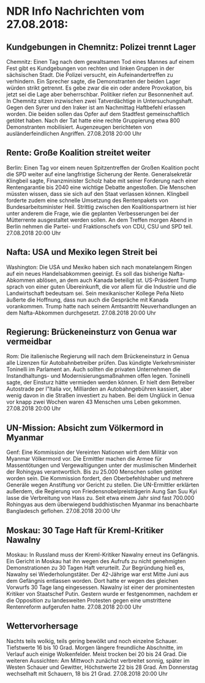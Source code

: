 # NDR Info Nachrichten vom 27.08.2018:


## Kundgebungen in Chemnitz: Polizei trennt Lager
Chemnitz: 	Einen Tag nach dem gewaltsamen Tod eines Mannes auf einem Fest gibt es Kundgebungen von rechten und linken Gruppen in der sächsischen Stadt. Die Polizei versucht, ein Aufeinandertreffen zu verhindern. Ein Sprecher sagte, die Demonstranten der beiden Lager würden strikt getrennt. Es gebe zwar die ein oder andere Provokation, bis jetzt sei die Lage aber beherrschbar. Politiker riefen zur Besonnenheit auf. In Chemnitz sitzen inzwischen zwei Tatverdächtige in Untersuchungshaft. Gegen den Syrer und den Iraker ist am Nachmittag Haftbefehl erlassen worden. Die beiden sollen das Opfer auf dem Stadtfest gemeinschaftlich getötet haben. Nach der Tat hatte eine rechte Gruppierung etwa 800 Demonstranten mobilisiert. Augenzeugen berichteten von ausländerfeindlichen Angriffen. 27.08.2018 20:00 Uhr 

## Rente: Große Koalition streitet weiter
Berlin:	Einen Tag vor einem neuen Spitzentreffen der Großen Koalition pocht die SPD weiter auf eine langfristige Sicherung der Rente. Generalsekretär Klingbeil sagte, Finanzminister Scholz habe mit seiner Forderung nach einer Rentengarantie bis 2040 eine wichtige Debatte angestoßen. Die Menschen müssten wissen, dass sie sich auf den Staat verlassen können. Klingbeil forderte zudem eine schnelle Umsetzung des Rentenpakets von Bundesarbeitsminister Heil. Strittig zwischen den Koalitionspartnern ist hier unter anderem die Frage, wie die geplanten Verbesserungen bei der Mütterrente ausgestaltet werden sollen. An dem Treffen morgen Abend in Berlin nehmen die Partei- und Fraktionschefs von CDU, CSU und SPD teil. 27.08.2018 20:00 Uhr 

## Nafta: USA und Mexiko legen Streit bei
Washington:	Die USA und Mexiko haben sich nach monatelangem Ringen auf ein neues Handelsabkommen geeinigt. Es soll das bisherige Nafta-Abkommen ablösen, an dem auch Kanada beteiligt ist. US-Präsident Trump sprach von einer guten Übereinkunft, die vor allem für die Industrie und die Landwirtschaft bedeutsam sei. Sein mexikanischer Kollege Peña Nieto äußerte die Hoffnung, dass nun auch die Gespräche mit Kanada vorankommen. Trump hatte nach seinem Amtsantritt Neuverhandlungen an dem Nafta-Abkommen durchgesetzt. 27.08.2018 20:00 Uhr 

## Regierung: Brückeneinsturz von Genua war vermeidbar
Rom: Die italienische Regierung will nach dem Brückeneinsturz in Genua alle Lizenzen für Autobahnbetreiber prüfen. Das kündigte Verkehrsminister Toninelli im Parlament an. Auch sollten die privaten Unternehmen die Instandhaltungs- und Modernisierungsmaßnahmen offen legen. Toninelli sagte, der Einsturz hätte vermieden werden können. Er hielt dem Betreiber Autostrade per l"Italia vor, Milliarden an Autobahngebühren kassiert, aber wenig davon in die Straßen investiert zu haben. Bei dem Unglück in Genua vor knapp zwei Wochen waren 43 Menschen ums Leben gekommen. 27.08.2018 20:00 Uhr 

## UN-Mission: Absicht zum Völkermord in Myanmar
Genf: Eine Kommission der Vereinten Nationen wirft dem Militär von Myanmar Völkermord vor. Die Ermittler machen die Armee für Massentötungen und Vergewaltigungen unter der muslimischen Minderheit der Rohingyas verantwortlich. Bis zu 25.000 Menschen sollen getötet worden sein. Die Kommission fordert, den Oberbefehlshaber und mehrere Generäle wegen Anstiftung vor Gericht zu stellen. Die UN-Ermittler erklärten außerdem, die Regierung von Friedensnobelpreisträgerin Aung San Suu Kyi lasse die Verbreitung von Hass zu. Seit etwa einem Jahr sind fast 700.000 Rohingyas aus dem überwiegend buddhistischen Myanmar ins benachbarte Bangladesch geflohen. 27.08.2018 20:00 Uhr 

## Moskau: 30 Tage Haft für Kreml-Kritiker Nawalny
Moskau: In Russland muss der Kreml-Kritiker Nawalny erneut ins Gefängnis. Ein Gericht in Moskau hat ihn wegen des Aufrufs zu nicht genehmigten Demonstrationen zu 30 Tagen Haft verurteilt. Zur Begründung hieß es, Nawalny sei Wiederholungstäter. Der 42-Jährige war erst Mitte Juni aus dem Gefängnis entlassen worden. Dort hatte er wegen des gleichen Vorwurfs 30 Tage lang eingesessen. Nawalny ist einer der prominentesten Kritiker von Staatschef Putin. Gestern wurde er festgenommen, nachdem er die Opposition zu landesweiten Protesten gegen eine umstrittene Rentenreform aufgerufen hatte. 27.08.2018 20:00 Uhr 

## Wettervorhersage
Nachts teils wolkig, teils gering bewölkt und noch einzelne Schauer. Tiefstwerte 16 bis 10 Grad. Morgen längere freundliche Abschnitte, im Verlauf auch einige Wolkenfelder. Meist trocken bei 20 bis 24 Grad. Die weiteren Aussichten: Am Mittwoch zunächst verbreitet sonnig, später im Westen Schauer und Gewitter, Höchstwerte  22 bis 28 Grad. Am Donnerstag wechselhaft mit Schauern, 18 bis 21 Grad. 27.08.2018 20:00 Uhr 
